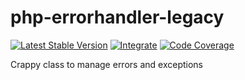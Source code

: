 # php-errorhandler-legacy

[![Latest Stable Version](https://img.shields.io/packagist/v/slam/php-errorhandler-legacy.svg)](https://packagist.org/packages/slam/php-errorhandler-legacy)
[![Integrate](https://github.com/Slamdunk/php-errorhandler-legacy/workflows/Integrate/badge.svg?branch=master)](https://github.com/Slamdunk/php-errorhandler-legacy/actions)
[![Code Coverage](https://codecov.io/gh/Slamdunk/php-errorhandler-legacy/coverage.svg?branch=master)](https://codecov.io/gh/Slamdunk/php-errorhandler-legacy?branch=master)

Crappy class to manage errors and exceptions
